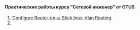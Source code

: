 #### Практические работы курса "Сетевой инженер" от OTUS

1. [Configure Router-on-a-Stick Inter-Vlan Routing](lab01/).
2.